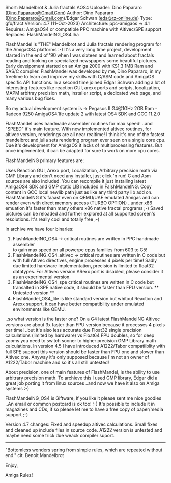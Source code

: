 Short: Mandelbrot & Julia fractals AOS4
Uploader: Dino Papararo (Dino.Papararo@Gmail.Com)
Author: Dino Papararo (Dino.Papararo@Gmail.com)/Edgar Schwan (eds@rz-online.de)
Type: gfx/fract
Version: 4.7 (11-Oct-2023)
Architecture: ppc-amigaos => 4.1
Requires: AmigaOS4 or compatible PPC machine with Altivec/SPE support
Replaces: FlashMandelNG_OS4.lha

FlashMandel is "THE" Mandelbrot and Julia fractals  rendering  program  for  the
AmigaOS4 platforms :-) It's a very long time project, development started in the
end of '90 when I was sixteen and learned about fractals reading and looking  on
specialized newspapers some beautiful pictures.  Early develpoment started on an
Amiga 2000 with KS1.3 1MB Ram and SAS/C compiler. FlashMandel was  developed  by
me, Dino Papararo, in my freetime to learn and improve my skills with C/ASM code
and AmigaOS specific API functions. In a second time joined Edgar Schwan  adding
a  lot  of  interesting  features  like  reaction  GUI, arexx ports and scripts,
localization, MAPM arbitray precision math, installer script,  a  dedicated  web
page, and many various bug fixes.

So my actual development system  is ->  Pegasos II G4@1GHz 2GB Ram - Radeon 9250
AmigaOS4.1fe update 2 with latest OS4 SDK and GCC 11.2.0

FlashMandel uses handmade assembler routines for max speed!   ..and "SPEED" it's
main  feature.  With  new  implemented  altivec  routines,  for altivec version,
renderings are all near realtime! I think it's one of the fastest mandelbrot and
julia  sets  rendering  program  ever  seen  on  a  single  core  cpu.  Due it's
development  for  AmigaOS  it  lacks  of  multiprocessing  features.  But   once
implemented, it can be adapted for sure to work on more cpu cores.

FlashMandelNG primary features are:

Uses  Reaction  GUI,  Arexx port, Localization, Arbitrary precision math via GMP
Library and don't need any installer, just click 'n run! C and Asm  sources  are
also included.  You can recompile it just installing latest AmigaOS4 SDK and GMP 
static LIB included in FalshMandelNG. Copy content in GCC local newlib path just
as like any third party lib add on.  FlashMandelNG it's faaast even on  QEMU/UAE
emulated Amigas and can render even with direct  memory  access  (TURBO  OPTION)
..under  x86  emuation  it's faster than many others x86 native fractal programs
;-) Saved pictures can  be  reloaded  and  further  explored  at  all  supported
screen's resolutions. It's really cool and totally free ;-)

In archive we have four binaries: 
1) FlashMandelNG_OS4 -> critical routines are written in  PPC handmade assembler   
to gain max speed on all powerpc cpus families from 603 to G5!
2) FlashMandelNG_OS4_altivec -> critical routines are written in C code but with 
full Altivec directives, engine processes 4 pixels per time!  Sadly  due limited 
hardware implementation, precision is limited to float32 datatypes.  For Altivec
version ARexx port is disabled, please consider it as an experimental version.
3) FlashMandelNG_OS4_spe  critical routines are written in C code but transalted 
in SPE native code, it should be faster than FPU version. ** Untested version **
4) FlashMandel_OS4_lite  is like standard version but whitout Reaction and Arexx
support, it can have better compatibility under emulated environments like QEMU.

..so what version is the faster  one?  On  a  G4  latest  FlashMandelNG  Altivec
versions  are about 3x faster than FPU version because it processes 4 pixels per
time! ..but it's also less accurate due Float32  single  precision  calculations
(limited  by  hardware)  vs  Float64  FPU doubles, so for deep zooms you need to
switch sooner to higher precision GMP Library math calculations.
In version 4.5 I have introduced A1222/Tabor compatiiblity with full SPE support
this version should be faster than FPU one and slower than Altivec one.
Anyway it's only supposed because I'm not an owner of A1222/Tabor machine and so
it's all still untested!

About precision, one of main features of FlashMandel,  is  the  ability  to  use
arbitrary precision math. To archieve this I used GMP library, Edgar did a great
job porting it from linux sources ..and now we have it also on Amiga systems :-)

FlashMandelNG_OS4 is Giftware, If you like it please sent me nice  goodies  ..An
email or common postcard is ok too! :-) It's possible to include it in magazines
and CDs, if so please let me to have a free copy of paper/media support ;-)

Version 4.7 changes:
Fixed and speedup altivec calculations.
Small fixes and cleaned up include files in source code.
A1222 version is untested and maybe need some trick due weack compiler suport.
***

"Bottomless wonders spring from simple rules, which are repeated without end."
cit. Benoit Mandelbrot

 Enjoy,

Amiga Rulez!

